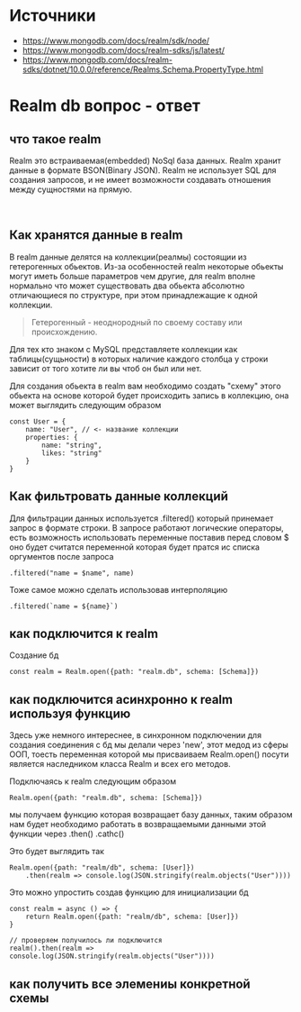 # Источники
- https://www.mongodb.com/docs/realm/sdk/node/
- https://www.mongodb.com/docs/realm-sdks/js/latest/
- https://www.mongodb.com/docs/realm-sdks/dotnet/10.0.0/reference/Realms.Schema.PropertyType.html

# Realm db вопрос - ответ

## что такое realm
Realm это встраиваемая(embedded) NoSql база данных.
Realm хранит данные в формате BSON(Binary JSON).
Realm не использует SQL для создания запросов,
и не имеет возможности создавать отношения между
сущностями на прямую.

<br>

## Как хранятся данные в realm
В realm данные делятся на коллекции(реалмы)
состоящии из гетерогенных обьектов.
Из-за особенностей realm некоторые обьекты
могут иметь больше параметров чем другие,
для realm вполне нормально что может существовать
два обьекта абсолютно отличающиеся по структуре,
при этом принадлежащие к одной коллекции.
> Гетерогенный - неоднородный по своему составу или происхождению.

Для тех кто знаком с MySQL представляете коллекции как
таблицы(сущьности) в которых наличие каждого столбца у строки
зависит от того хотите ли вы чтоб он был или нет.

Для создания обьекта в realm вам необходимо создать "схему"
этого обьекта на основе которой будет происходить запись в 
коллекцию, она может выглядить следующим образом
```
const User = {
    name: "User", // <- название коллекции
    properties: {
        name: "string",
        likes: "string"
    }
}
```

## Как фильтровать данные коллекций
Для фильтрации данных используется .filtered()
который принемает запрос в формате строки.
В запросе работают логические операторы, есть возможность
использовать переменные поставив перед словом $
оно будет считатся переменной которая будет пратся
ис списка оргументов после запроса
```
.filtered("name = $name", name)
```

Тоже самое можно сделать использовав интерполяцию
```
.filtered(`name = ${name}`)
```

<!-- ## какими двумя способами можно работать с realm
К realm можно подключится синхронно или асинхронно,
синхронное работает ООП, а асинхронное через ФП

Синхронное - работа с базой данных прерывает
работу программы, однако при ошибке или незапланированным
отключением от бд уменьшает вероятность повреждения
данных

Асинхронное - работа с базой данных не прерывает
работу программы, ошибка может вызвать повреждение данных,
однако этот способ является наиболее желательным так как
значительно улучшает опыт пользователя

Стоит заметить, что при подключении одним способом
невозможно подключится к бд другим способом -->

## как подключится к realm

Создание бд
```
const realm = Realm.open({path: "realm.db", schema: [Schema]})
```

## как подключится асинхронно к realm используя функцию
Здесь уже немного интереснее, в синхронном подключении
для создания соединения с бд мы делали через 'new',
этот медод из сферы ООП, тоесть переменная которой
мы присваиваем Realm.open() посути является наследником
класса Realm и всех его методов.

Подключаясь к realm следующим образом
```
Realm.open({path: "realm.db", schema: [Schema]})
```
мы получаем функцию которая возвращает базу данных,
таким образом нам будет необходимо работать в возвращаемыми
данными этой функции через .then() .cathc()

Это будет выглядить так
```
Realm.open({path: "realm/db", schema: [User]})
    .then(realm => console.log(JSON.stringify(realm.objects("User"))))
```

Это можно упростить создав функцию для инициализации бд
```
const realm = async () => {
    return Realm.open({path: "realm/db", schema: [User]})
}

// проверяем получилось ли подключится
realm().then(realm => console.log(JSON.stringify(realm.objects("User"))))
```

## как получить все элемениы конкретной схемы
```

```
